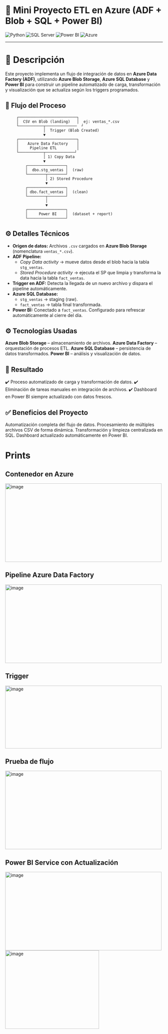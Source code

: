 # 🚀 Mini Proyecto ETL en Azure (ADF + Blob + SQL + Power BI)

![Python](https://img.shields.io/badge/Python-3776AB?logo=python&logoColor=white) ![SQL Server](https://img.shields.io/badge/SQL%20Server-CC2927?logo=microsoftsqlserver&logoColor=white) ![Power BI](https://img.shields.io/badge/Power%20BI-F2C811?logo=powerbi&logoColor=black) ![Azure](https://img.shields.io/badge/Microsoft%20Azure-0089D6?logo=microsoftazure&logoColor=white)  

---
# 📌 Descripción

Este proyecto implementa un flujo de integración de datos en **Azure Data Factory (ADF)**, utilizando **Azure Blob Storage**, **Azure SQL Database** y **Power BI** para construir un pipeline automatizado de carga, transformación y visualización que se actualiza según los triggers programados.

## 📂 Flujo del Proceso    
         ┌──────────────────────────┐
         │  CSV en Blob (landing)   │  ej: ventas_*.csv
         └───────────┬──────────────  ┘
                     │  Trigger (Blob Created)
                     ▼
         ┌──────────────────────────┐
         │    Azure Data Factory    │
         │     Pipeline ETL         │
         └───────────┬─────────────┘
                     │ 1) Copy Data
                     ▼
             ┌─────────────────┐
             │  dbo.stg_ventas │  (raw)
             └────────┬────────┘
                      │ 2) Stored Procedure
                      ▼
             ┌─────────────────┐
             │ dbo.fact_ventas │  (clean)
             └────────┬────────┘
                      │
                      ▼
             ┌─────────────────┐
             │     Power BI    │  (dataset + report)
             └─────────────────┘

        
## ⚙️ Detalles Técnicos

- **Origen de datos:** Archivos `.csv` cargados en **Azure Blob Storage** (nomenclatura `ventas_*.csv`).
- **ADF Pipeline:** 
  - *Copy Data activity* → mueve datos desde el blob hacia la tabla `stg_ventas`.
  - *Stored Procedure activity* → ejecuta el SP que limpia y transforma la data hacia la tabla `fact_ventas`.
- **Trigger en ADF:** Detecta la llegada de un nuevo archivo y dispara el pipeline automáticamente.
- **Azure SQL Database:** 
  - `stg_ventas` → staging (raw).
  - `fact_ventas` → tabla final transformada.
- **Power BI:** Conectado a `fact_ventas`. Configurado para refrescar automáticamente al cierre del día.

## ⚙️ Tecnologías Usadas
**Azure Blob Storage** – almacenamiento de archivos.
**Azure Data Factory** – orquestación de procesos ETL.
**Azure SQL Database** – persistencia de datos transformados.
**Power BI** – análisis y visualización de datos.

## 🚀 Resultado
✔️ Proceso automatizado de carga y transformación de datos.
✔️ Eliminación de tareas manuales en integración de archivos.
✔️ Dashboard en Power BI siempre actualizado con datos frescos.

## ✅ Beneficios del Proyecto
Automatización completa del flujo de datos.
Procesamiento de múltiples archivos CSV de forma dinámica.
Transformación y limpieza centralizada en SQL.
Dashboard actualizado automáticamente en Power BI.

# Prints
## Contenedor en Azure
<img width="500" height="250" alt="image" src="https://github.com/user-attachments/assets/94d459bb-b595-411a-a5e2-2f537039ed3d" />

## Pipeline Azure Data Factory
<img width="500" height="250" alt="image" src="https://github.com/user-attachments/assets/3592406f-41b0-4ea4-b37c-82af8ed307a8" />

## Trigger
<img width="500" height="200" alt="image" src="https://github.com/user-attachments/assets/1f79e5ff-5f5f-43ab-b574-245ba327fd91" />

## Prueba de flujo
<img width="500" height="250" alt="image" src="https://github.com/user-attachments/assets/2e50f392-aba5-4e68-8fdc-a81f027ce406" />

## Power BI Service con Actualización
<img width="500" height="250" alt="image" src="https://github.com/user-attachments/assets/c3f20927-d870-4d45-9f05-6535e40f133d" />
<img width="300" height="250" alt="image" src="https://github.com/user-attachments/assets/e447845d-8553-4fac-919d-a2d9f6d51569" />





